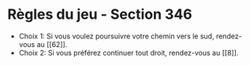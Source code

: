 # Règles du jeu - Section 346

- Choix 1: Si vous voulez poursuivre votre chemin vers le sud, rendez-vous au [[62]].
- Choix 2: Si vous préférez continuer tout droit, rendez-vous au [[8]].